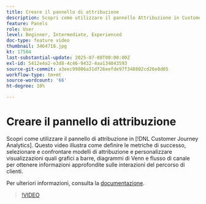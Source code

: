 ```yaml
---
title: Creare il pannello di attribuzione
description: Scopri come utilizzare il pannello Attribuzione in Customer Journey Analytics.
feature: Panels
role: User
level: Beginner, Intermediate, Experienced
doc-type: feature video
thumbnail: 3464718.jpg
kt: 17504
last-substantial-update: 2025-07-08T00:00:00Z
exl-id: 5412e4a2-e3d8-4c46-9432-4aa134043593
source-git-commit: a3eec99806a31df26eefde97f348802cd26e8d05
workflow-type: tm+mt
source-wordcount: '66'
ht-degree: 10%

---
```


# Creare il pannello di attribuzione

Scopri come utilizzare il pannello di attribuzione in [!DNL Customer Journey Analytics]. Questo video illustra come definire le metriche di successo, selezionare e confrontare modelli di attribuzione e personalizzare visualizzazioni quali grafici a barre, diagrammi di Venn e flusso di canale per ottenere informazioni approfondite sulle interazioni del percorso di clienti.

Per ulteriori informazioni, consulta la [documentazione](https://experienceleague.adobe.com/it/docs/analytics-platform/using/cja-workspace/panels/attribution).

>[!VIDEO](https://video.tv.adobe.com/v/3464730/?learn=on&captions=ita)
